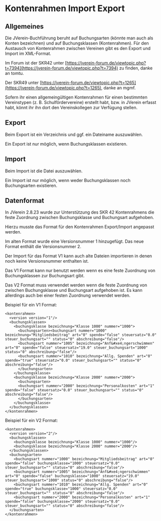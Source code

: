 # Kontenrahmen Import Export

## Allgemeines

Die JVerein-Buchführung beruht auf Buchungsarten (könnte man auch als Konten bezeichnen) und auf Buchungsklassen (Kontenrahmen). Für den Austausch von Kontenrahmen zwischen Vereinen gibt es den Export und Import im XML-Format.

Im Forum ist der SKR42 unter [https://jverein-forum.de/viewtopic.php?t=7394](https://jverein-forum.de/viewtopic.php?t=7394) zu finden, danke an tomtu.

Der SKR49 unter [https://jverein-forum.de/viewtopic.php?t=1265](https://jverein-forum.de/viewtopic.php?t=1265), danke an mgmf.

Sofern ihr einen allgemeingültigen Kontenrahmen für einen bestimmten Vereinstypen (z. B. Schulfördervereine) erstellt habt, bzw. in JVerein erfasst habt, könnt ihr ihn dort den Vereinskollegen zur Verfügung stellen.

## Export

Beim Export ist ein Verzeichnis und ggf. ein Dateiname auszuwählen.

Ein Export ist nur möglich, wenn Buchungsklassen existieren.

## Import

Beim Import ist die Datei auszuwählen.

Ein Import ist nur möglich, wenn weder Buchungsklassen noch Buchungsarten existieren.

## Datenformat

In JVerein 2.8.23 wurde zur Unterstützung des SKR 42 Kontenrahmens die feste Zuordnung zwischen Buchungsklasse und Buchungsart aufgehoben.

Hierzu musste das Format für den Kontenrahmen Export/Import angepasst werden.

Im alten Format wurde eine Versionsnummer 1 hinzugefügt. Das neue Format enthält die Versionsnummer 2.

Der Import für das Format V1 kann auch alte Dateien importieren in denen noch keine Versionsnummer enthalten ist.

Das V1 Format kann nur benutzt werden wenn es eine feste Zuordnung von Buchungsklassen zur Buchungsart gibt.

Das V2 Format muss verwendet werden wenn die feste Zuordnung von zwischen Buchungsklasse und Buchungsart aufgehoben ist. Es kann allerdings auch bei einer festen Zuordnung verwendet werden.

Beispiel für ein V1 Format:

```
<kontenrahmen>
  <version version="1"/>
  <buchungsklassen>
    <buchungsklasse bezeichnung="Klasse 1000" nummer="1000">
      <buchungsarten><buchungsart nummer="1000" bezeichnung="Mitgliedsbeitrag" art="0" spende="false" steuersatz="0.0" steuer_buchungsart="" status="0" abschreibung="false"/>
      <buchungsart nummer="1005" bezeichnung="Anf&#xe4;ngerschwimmen" art="0" spende="false" steuersatz="19.0" steuer_buchungsart="1000" status="0" abschreibung="false"/>
      <buchungsart nummer="1010" bezeichnung="Allg. Spenden" art="0" spende="true" steuersatz="0.0" steuer_buchungsart="" status="0" abschreibung="false"/>
      </buchungsarten>
    </buchungsklasse>
    <buchungsklasse bezeichnung="Klasse 2000" nummer="2000">
      <buchungsarten>
      <buchungsart nummer="2000" bezeichnung="Personalkosten" art="1" spende="false" steuersatz="0.0" steuer_buchungsart="" status="0" abschreibung="false"/>
      </buchungsarten>
    </buchungsklasse>
  </buchungsklassen>
</kontenrahmen>
```

Beispiel für ein V2 Format:

```
<kontenrahmen>
  <version version="2"/>
  <buchungsklassen>
    <buchungsklasse bezeichnung="Klasse 1000" nummer="1000"/>
    <buchungsklasse bezeichnung="Klasse 2000" nummer="2000"/>
  </buchungsklassen>
  <buchungsarten>
    <buchungsart nummer="1000" bezeichnung="Mitgliedsbeitrag" art="0" spende="false" buchungsklasse="1000" steuersatz="0.0" steuer_buchungsart="" status="0" abschreibung="false"/>
    <buchungsart nummer="1005" bezeichnung="Anf&#xe4;ngerschwimmen" art="0" spende="false" buchungsklasse="1000" steuersatz="19.0" steuer_buchungsart="1000" status="0" abschreibung="false"/>
    <buchungsart nummer="1010" bezeichnung="Allg. Spenden" art="0" spende="true" buchungsklasse="1000" steuersatz="0.0" steuer_buchungsart="" status="0" abschreibung="false"/>
    <buchungsart nummer="2000" bezeichnung="Personalkosten" art="1" spende="false" buchungsklasse="2000" steuersatz="0.0" steuer_buchungsart="" status="0" abschreibung="false"/>
  </buchungsarten>
</kontenrahmen>
```
